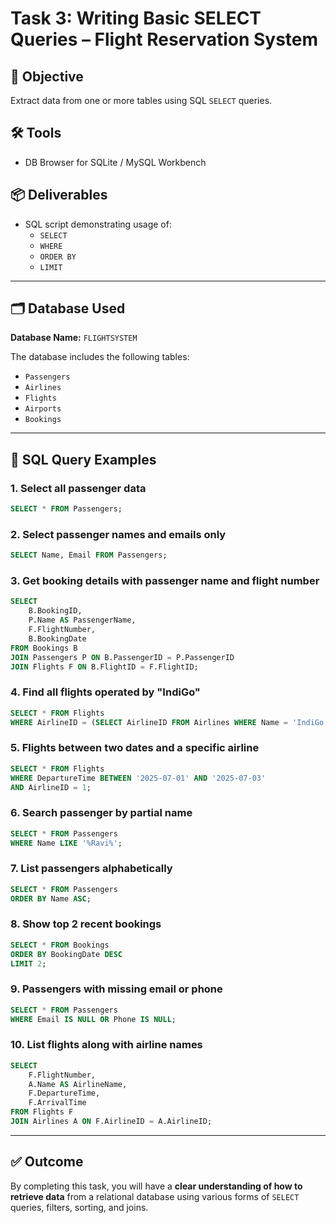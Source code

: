 
# Task 3: Writing Basic SELECT Queries – Flight Reservation System

## 🎯 Objective
Extract data from one or more tables using SQL `SELECT` queries.

## 🛠️ Tools
- DB Browser for SQLite / MySQL Workbench

## 📦 Deliverables
- SQL script demonstrating usage of:
  - `SELECT`
  - `WHERE`
  - `ORDER BY`
  - `LIMIT`

---

## 🗂️ Database Used
**Database Name:** `FLIGHTSYSTEM`

The database includes the following tables:
- `Passengers`
- `Airlines`
- `Flights`
- `Airports`
- `Bookings`

---

## 📝 SQL Query Examples

### 1. Select all passenger data
```sql
SELECT * FROM Passengers;
```

### 2. Select passenger names and emails only
```sql
SELECT Name, Email FROM Passengers;
```

### 3. Get booking details with passenger name and flight number
```sql
SELECT 
    B.BookingID,
    P.Name AS PassengerName,
    F.FlightNumber,
    B.BookingDate
FROM Bookings B
JOIN Passengers P ON B.PassengerID = P.PassengerID
JOIN Flights F ON B.FlightID = F.FlightID;
```

### 4. Find all flights operated by "IndiGo"
```sql
SELECT * FROM Flights
WHERE AirlineID = (SELECT AirlineID FROM Airlines WHERE Name = 'IndiGo');
```

### 5. Flights between two dates and a specific airline
```sql
SELECT * FROM Flights
WHERE DepartureTime BETWEEN '2025-07-01' AND '2025-07-03'
AND AirlineID = 1;
```

### 6. Search passenger by partial name
```sql
SELECT * FROM Passengers
WHERE Name LIKE '%Ravi%';
```

### 7. List passengers alphabetically
```sql
SELECT * FROM Passengers
ORDER BY Name ASC;
```

### 8. Show top 2 recent bookings
```sql
SELECT * FROM Bookings
ORDER BY BookingDate DESC
LIMIT 2;
```

### 9. Passengers with missing email or phone
```sql
SELECT * FROM Passengers
WHERE Email IS NULL OR Phone IS NULL;
```

### 10. List flights along with airline names
```sql
SELECT 
    F.FlightNumber,
    A.Name AS AirlineName,
    F.DepartureTime,
    F.ArrivalTime
FROM Flights F
JOIN Airlines A ON F.AirlineID = A.AirlineID;
```

---

## ✅ Outcome
By completing this task, you will have a **clear understanding of how to retrieve data** from a relational database using various forms of `SELECT` queries, filters, sorting, and joins.
